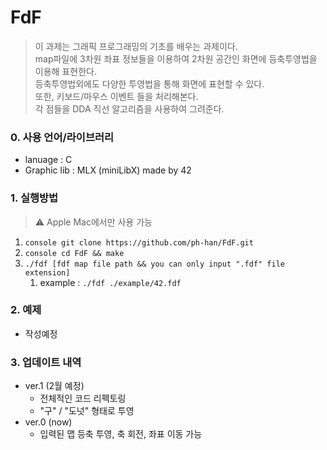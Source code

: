 # FdF
> 이 과제는 그래픽 프로그래밍의 기초를 배우는 과제이다. <br>
> map파일에 3차원 좌표 정보들을 이용하여 2차원 공간인 화면에 등축투영법을 이용해 표현한다. <br>
> 등축투영법외에도 다양한 투영법을 통해 화면에 표현할 수 있다. <br>
> 또한, 키보드/마우스 이벤트 들을 처리해본다. <br>
> 각 점들을 DDA 직선 알고리즘을 사용하여 그려준다. <br>

### 0. 사용 언어/라이브러리
* lanuage : C
* Graphic lib : MLX (miniLibX) made by 42 
  
### 1. 실행방법
  > ⚠️ Apple Mac에서만 사용 가능

1. ```console git clone https://github.com/ph-han/FdF.git ```
2. ```console cd FdF && make ```
3. ```./fdf [fdf map file path && you can only input ".fdf" file extension] ```
   1. example : ```./fdf ./example/42.fdf ```

### 2. 예제
* 작성예정

### 3. 업데이트 내역
* ver.1 (2월 예정)
  - 전체적인 코드 리펙토링
  - "구" / "도넛" 형태로 투영
* ver.0 (now)
  - 입력된 맵 등축 투영, 축 회전, 좌표 이동 가능
